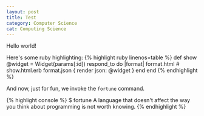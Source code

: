 ```yaml
---
layout: post
title: Test
category: Computer Science
cat: Computing Science
---
```

Hello world!

Here\'s some ruby highlighting:
{% highlight ruby linenos=table %}
def show
  @widget = Widget(params[:id])
  respond_to do |format|
    format.html # show.html.erb
    format.json { render json: @widget }
  end
end
{% endhighlight %}


And now, just for fun, we invoke the `fortune` command.

{% highlight console %}
$ fortune
A language that doesn't affect the way you think about programming is
not worth knowing.
{% endhighlight %}  

